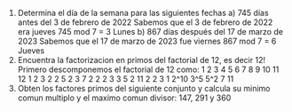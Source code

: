 
1. Determina el día de la semana para las siguientes fechas
	a) 745 días antes del 3 de febrero de 2022
		Sabemos que el 3 de febrero de 2022 era jueves
		745 mod 7 = 3
		Lunes 
	b) 867 días después del 17 de marzo de 2023
		Sabemos que el 17 de marzo de 2023 fue viernes
		867 mod 7 = 6
		Jueves
2. Encuentra la factorizacion en primos del factorial de 12, es decir 12!
	Primero descomponemos el factorial de 12 como:
	1 2 3 4 5 6 7 8 9 10 11 12
	1 2 3 2 2 5 2 3 7 2 2 2 3 3 5 2 11 2 2 3
	1 2^10 3^5 5^2 7 11 
3. Obten los factores primos del siguiente conjunto y calcula su minimo comun multiplo y el maximo comun divisor: 147, 291 y 360
	